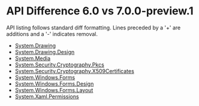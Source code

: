 # API Difference 6.0 vs 7.0.0-preview.1

API listing follows standard diff formatting.
Lines preceded by a '+' are additions and a '-' indicates removal.

* [System.Drawing](7.0-preview1_System.Drawing.md)
* [System.Drawing.Design](7.0-preview1_System.Drawing.Design.md)
* [System.Media](7.0-preview1_System.Media.md)
* [System.Security.Cryptography.Pkcs](7.0-preview1_System.Security.Cryptography.Pkcs.md)
* [System.Security.Cryptography.X509Certificates](7.0-preview1_System.Security.Cryptography.X509Certificates.md)
* [System.Windows.Forms](7.0-preview1_System.Windows.Forms.md)
* [System.Windows.Forms.Design](7.0-preview1_System.Windows.Forms.Design.md)
* [System.Windows.Forms.Layout](7.0-preview1_System.Windows.Forms.Layout.md)
* [System.Xaml.Permissions](7.0-preview1_System.Xaml.Permissions.md)

